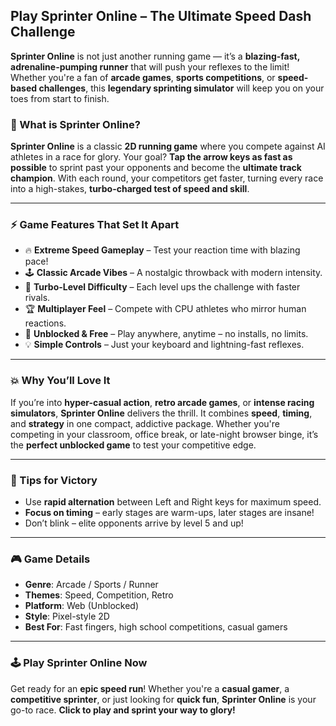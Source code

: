 ## **Play Sprinter Online – The Ultimate Speed Dash Challenge**

**Sprinter Online** is not just another running game — it’s a **blazing-fast, adrenaline-pumping runner** that will push your reflexes to the limit! Whether you're a fan of **arcade games**, **sports competitions**, or **speed-based challenges**, this **legendary sprinting simulator** will keep you on your toes from start to finish.

### 🏃 What is Sprinter Online?

**Sprinter Online** is a classic **2D running game** where you compete against AI athletes in a race for glory. Your goal? **Tap the arrow keys as fast as possible** to sprint past your opponents and become the **ultimate track champion**. With each round, your competitors get faster, turning every race into a high-stakes, **turbo-charged test of speed and skill**.

---

### ⚡ Game Features That Set It Apart

* 🔥 **Extreme Speed Gameplay** – Test your reaction time with blazing pace!
* 🕹️ **Classic Arcade Vibes** – A nostalgic throwback with modern intensity.
* 🚀 **Turbo-Level Difficulty** – Each level ups the challenge with faster rivals.
* 🏆 **Multiplayer Feel** – Compete with CPU athletes who mirror human reactions.
* 📱 **Unblocked & Free** – Play anywhere, anytime – no installs, no limits.
* 💡 **Simple Controls** – Just your keyboard and lightning-fast reflexes.

---

### 💥 Why You’ll Love It

If you’re into **hyper-casual action**, **retro arcade games**, or **intense racing simulators**, **Sprinter Online** delivers the thrill. It combines **speed**, **timing**, and **strategy** in one compact, addictive package. Whether you're competing in your classroom, office break, or late-night browser binge, it’s the **perfect unblocked game** to test your competitive edge.

---

### 🚨 Tips for Victory

* Use **rapid alternation** between Left and Right keys for maximum speed.
* **Focus on timing** – early stages are warm-ups, later stages are insane!
* Don’t blink – elite opponents arrive by level 5 and up!

---

### 🎮 Game Details

* **Genre**: Arcade / Sports / Runner
* **Themes**: Speed, Competition, Retro
* **Platform**: Web (Unblocked)
* **Style**: Pixel-style 2D
* **Best For**: Fast fingers, high school competitions, casual gamers

---

### 🕹️ Play Sprinter Online Now

Get ready for an **epic speed run**! Whether you're a **casual gamer**, a **competitive sprinter**, or just looking for **quick fun**, **Sprinter Online** is your go-to race. **Click to play and sprint your way to glory!**
